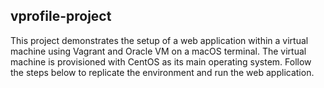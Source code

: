## vprofile-project

This project demonstrates the setup of a web application within a virtual machine using Vagrant and Oracle VM on a macOS terminal. The virtual machine is provisioned with CentOS as its main operating system. Follow the steps below to replicate the environment and run the web application.


